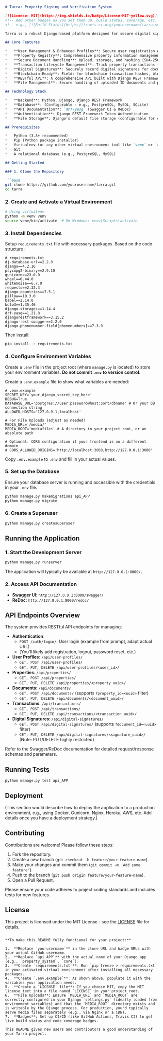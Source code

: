 
```markdown
# Tarra: Property Signing and Verification System

[![License: MIT](https://img.shields.io/badge/License-MIT-yellow.svg)](https://opensource.org/licenses/MIT)
<!-- Add other badges as you set them up: build status, coverage, etc. -->
<!-- e.g., [![Build Status](https://travis-ci.org/yourusername/tarra.svg?branch=main)](https://travis-ci.org/yourusername/tarra) -->

Tarra is a robust Django-based platform designed for secure digital signing and verification of property-related documents and transactions. It aims to bring transparency, immutability, and efficiency to property management by leveraging modern cryptographic techniques and preparing for potential blockchain integration.

## Core Features

*   **User Management & Enhanced Profiles**: Secure user registration with detailed profiles including identity verification (ID scans, biometrics hash).
*   **Property Registry**: Comprehensive property information management (type, address, owner, unique identifiers, GPS, survey plan hash).
*   **Secure Document Handling**: Upload, storage, and hashing (SHA-256) of legal documents (Sale Agreements, Title Deeds, etc.) related to properties.
*   **Transaction Lifecycle Management**: Track property transactions (sale, transfer) from pending to completed, including price, parties involved, and status.
*   **Digital Signatures**: Securely record digital signatures for documents, including the signature value, signer's public key, and document hash at the time of signing.
*   **Blockchain-Ready**: Fields for blockchain transaction hashes, block numbers, and wallet addresses, paving the way for integration with distributed ledger technologies.
*   **RESTful API**: A comprehensive API built with Django REST Framework for all functionalities, documented with Swagger/OpenAPI.
*   **File Management**: Secure handling of uploaded ID documents and property proofs.

## Technology Stack

*   **Backend**: Python, Django, Django REST Framework
*   **Database**: (Configurable - e.g., PostgreSQL, MySQL, SQLite)
*   **API Documentation**: `drf-yasg` (Swagger UI & ReDoc)
*   **Authentication**: Django REST Framework Token Authentication
*   **File Storage**: Django's default file storage (configurable for cloud storage like S3)

## Prerequisites

*   Python (3.8+ recommended)
*   Pip (Python package installer)
*   Virtualenv (or any other virtual environment tool like `venv` or `conda`)
*   Git
*   A relational database (e.g., PostgreSQL, MySQL)

## Getting Started

### 1. Clone the Repository

```bash
git clone https://github.com/yourusername/tarra.git
cd tarra
```

### 2. Create and Activate a Virtual Environment

```bash
# Using virtualenv
python -m venv venv
source venv/bin/activate  # On Windows: venv\Scripts\activate
```

### 3. Install Dependencies

Setup `requirements.txt` file with necessary packages. Based on the code structure :

```
# requirements.txt
dj-database-url==2.2.0
django==4.2.16
psycopg2-binary==2.9.10
gunicorn==23.0.0
wheel==0.44.0
whitenoise==6.7.0
requests==2.32.3
django-countries==7.5.1
pillow==10.3.0
babel==2.14.0
boto3==1.35.46
django-storages==1.14.4
drf-yasg==1.21.8
djangorestframework==3.15.2
django-rest-swagger==2.2.0
django-phonenumber-field[phonenumbers]==7.3.0
```

Then install:

```bash
pip install -r requirements.txt
```

### 4. Configure Environment Variables

Create a `.env` file in the project root (where `manage.py` is located) to store your environment variables. **Do not commit `.env` to version control.**

Create a `.env.example` file to show what variables are needed:

```
# .env.example
SECRET_KEY='your_django_secret_key_here'
DEBUG=True
DATABASE_URL='postgres://user:password@host:port/dbname' # Or your DB connection string
ALLOWED_HOSTS='127.0.0.1,localhost'

# For File Uploads (adjust as needed)
MEDIA_URL='/media/'
MEDIA_ROOT='mediafiles' # A directory in your project root, or an absolute path

# Optional: CORS configuration if your frontend is on a different domain
# CORS_ALLOWED_ORIGINS='http://localhost:3000,http://127.0.0.1:3000'
```

Copy `.env.example` to `.env` and fill in your actual values.

### 5. Set up the Database

Ensure your database server is running and accessible with the credentials in your `.env` file.

```bash
python manage.py makemigrations api_APP 
python manage.py migrate
```

### 6. Create a Superuser

```bash
python manage.py createsuperuser
```

## Running the Application

### 1. Start the Development Server

```bash
python manage.py runserver
```

The application will typically be available at `http://127.0.0.1:8000/`.

### 2. Access API Documentation

*   **Swagger UI**: `http://127.0.0.1:8000/swagger/`
*   **ReDoc**: `http://127.0.0.1:8000/redoc/`

## API Endpoints Overview

The system provides RESTful API endpoints for managing:

*   **Authentication**:
    *   `POST /auth/login/`: User login (example from prompt, adapt actual URL).
    *   (You'll likely add registration, logout, password reset, etc.)
*   **User Profiles**: `/api/user-profiles/`
    *   `GET, POST /api/user-profiles/`
    *   `GET, PUT, DELETE /api/user-profiles/<user_id>/`
*   **Properties**: `/api/properties/`
    *   `GET, POST /api/properties/`
    *   `GET, PUT, DELETE /api/properties/<property_uuid>/`
*   **Documents**: `/api/documents/`
    *   `GET, POST /api/documents/` (supports `?property_id=<uuid>` filter)
    *   `GET, PUT, DELETE /api/documents/<document_uuid>/`
*   **Transactions**: `/api/transactions/`
    *   `GET, POST /api/transactions/`
    *   `GET, PUT, DELETE /api/transactions/<transaction_uuid>/`
*   **Digital Signatures**: `/api/digital-signatures/`
    *   `GET, POST /api/digital-signatures/` (supports `?document_id=<uuid>` filter)
    *   `GET, PUT, DELETE /api/digital-signatures/<signature_uuid>/` (Note: PUT/DELETE highly restricted)

Refer to the Swagger/ReDoc documentation for detailed request/response schemas and parameters.

## Running Tests

```bash
python manage.py test api_APP
```

## Deployment

(This section would describe how to deploy the application to a production environment, e.g., using Docker, Gunicorn, Nginx, Heroku, AWS, etc. Add details once you have a deployment strategy.)

## Contributing

Contributions are welcome! Please follow these steps:

1.  Fork the repository.
2.  Create a new branch (`git checkout -b feature/your-feature-name`).
3.  Make your changes and commit them (`git commit -m 'Add some feature'`).
4.  Push to the branch (`git push origin feature/your-feature-name`).
5.  Open a Pull Request.

Please ensure your code adheres to project coding standards and includes tests for new features.

## License

This project is licensed under the MIT License - see the [LICENSE](LICENSE) file for details.
```

**To make this README fully functional for your project:**

1.  **Replace `yourusername`** in the clone URL and badge URLs with your actual GitHub username.
2.  **Replace `api_APP`** with the actual name of your Django app (e.g., `property_system`, `core`).
3.  **Create `requirements.txt`**: Run `pip freeze > requirements.txt` in your activated virtual environment after installing all necessary packages.
4.  **Create `.env.example`**: As shown above, populate it with the variables your application needs.
5.  **Create a `LICENSE` file**: If you choose MIT, copy the MIT license text into a file named `LICENSE` in your project root.
6.  **File Uploads**: Ensure `MEDIA_URL` and `MEDIA_ROOT` are correctly configured in your Django `settings.py` (ideally loaded from environment variables) and that the `MEDIA_ROOT` directory exists and is writable by the Django process. For production, you'd typically serve media files separately (e.g., via Nginx or a CDN).
7.  **Badges**: Set up CI/CD (like GitHub Actions, Travis CI) to get live build status and code coverage badges.

This README gives new users and contributors a good understanding of your Tarra project.
